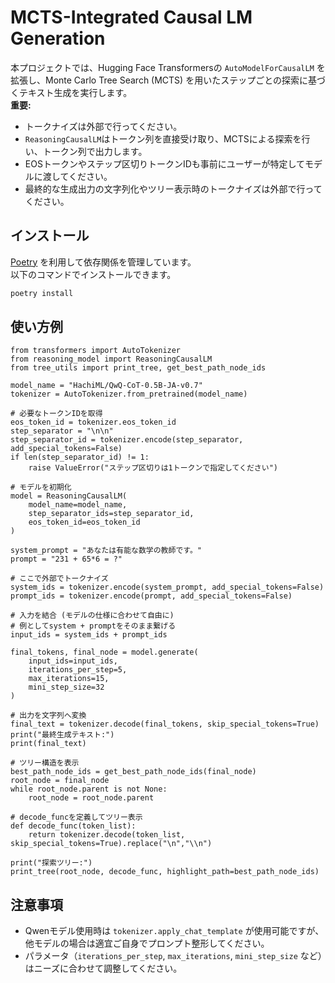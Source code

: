 # MCTS-Integrated Causal LM Generation

本プロジェクトでは、Hugging Face Transformersの `AutoModelForCausalLM` を拡張し、Monte Carlo Tree Search (MCTS) を用いたステップごとの探索に基づくテキスト生成を実行します。  
**重要:**
- トークナイズは外部で行ってください。  
- `ReasoningCausalLM`はトークン列を直接受け取り、MCTSによる探索を行い、トークン列で出力します。  
- EOSトークンやステップ区切りトークンIDも事前にユーザーが特定してモデルに渡してください。  
- 最終的な生成出力の文字列化やツリー表示時のトークナイズは外部で行ってください。

## インストール

[Poetry](https://python-poetry.org/) を利用して依存関係を管理しています。  
以下のコマンドでインストールできます。

```bash
poetry install
```

## 使い方例
```
from transformers import AutoTokenizer
from reasoning_model import ReasoningCausalLM
from tree_utils import print_tree, get_best_path_node_ids

model_name = "HachiML/QwQ-CoT-0.5B-JA-v0.7"
tokenizer = AutoTokenizer.from_pretrained(model_name)

# 必要なトークンIDを取得
eos_token_id = tokenizer.eos_token_id
step_separator = "\n\n"
step_separator_id = tokenizer.encode(step_separator, add_special_tokens=False)
if len(step_separator_id) != 1:
    raise ValueError("ステップ区切りは1トークンで指定してください")

# モデルを初期化
model = ReasoningCausalLM(
    model_name=model_name,
    step_separator_ids=step_separator_id,
    eos_token_id=eos_token_id
)

system_prompt = "あなたは有能な数学の教師です。"
prompt = "231 + 65*6 = ?"

# ここで外部でトークナイズ
system_ids = tokenizer.encode(system_prompt, add_special_tokens=False)
prompt_ids = tokenizer.encode(prompt, add_special_tokens=False)

# 入力を結合 (モデルの仕様に合わせて自由に)
# 例としてsystem + promptをそのまま繋げる
input_ids = system_ids + prompt_ids

final_tokens, final_node = model.generate(
    input_ids=input_ids,
    iterations_per_step=5, 
    max_iterations=15, 
    mini_step_size=32
)

# 出力を文字列へ変換
final_text = tokenizer.decode(final_tokens, skip_special_tokens=True)
print("最終生成テキスト:")
print(final_text)

# ツリー構造を表示
best_path_node_ids = get_best_path_node_ids(final_node)
root_node = final_node
while root_node.parent is not None:
    root_node = root_node.parent

# decode_funcを定義してツリー表示
def decode_func(token_list):
    return tokenizer.decode(token_list, skip_special_tokens=True).replace("\n","\\n")

print("探索ツリー:")
print_tree(root_node, decode_func, highlight_path=best_path_node_ids)
```

## 注意事項

 - Qwenモデル使用時は `tokenizer.apply_chat_template` が使用可能ですが、他モデルの場合は適宜ご自身でプロンプト整形してください。
 - パラメータ（`iterations_per_step`, `max_iterations`, `mini_step_size` など）はニーズに合わせて調整してください。